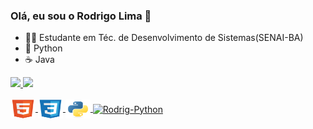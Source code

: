 ### Olá, eu sou o Rodrigo Lima 👋

- 👨‍🎓 Estudante em Téc. de Desenvolvimento de Sistemas(SENAI-BA)
- 🐍  Python
- ☕ Java


<div>
  <a href="https://github.com/RodrigLima">
  <img height="180em" src="https://github-readme-stats.vercel.app/api?username=RodrigLima&show_icons=true&theme=radical&include_all_commits=true&count_private=true"/>
  <img height="180em" src="https://github-readme-stats.vercel.app/api/top-langs/?username=RodrigLima&layout=compact&langs_count=7&theme=radical"/>
</div>
 <div style="display: inline_block"><br>
  <img align="center" alt="Rodrig-HTML" height="30" width="40" src="https://raw.githubusercontent.com/devicons/devicon/master/icons/html5/html5-original.svg">
  <img align="center" alt="Rodrig-CSS" height="30" width="40" src="https://raw.githubusercontent.com/devicons/devicon/master/icons/css3/css3-original.svg">
  <img align="center" alt="Rodrig-Python" height="30" width="40" src="https://raw.githubusercontent.com/devicons/devicon/master/icons/python/python-original.svg">
  <img align="center" alt="Rodrig-Python" height="30" width="40" src="https://cdn.jsdelivr.net/gh/devicons/devicon/icons/java/java-original-wordmark.svg">
   
 </div>
  
  
  
  ##
  
